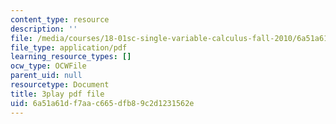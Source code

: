 ```yaml
---
content_type: resource
description: ''
file: /media/courses/18-01sc-single-variable-calculus-fall-2010/6a51a61df7aac665dfb89c2d1231562e_Pd2xP5zDsRw.pdf
file_type: application/pdf
learning_resource_types: []
ocw_type: OCWFile
parent_uid: null
resourcetype: Document
title: 3play pdf file
uid: 6a51a61d-f7aa-c665-dfb8-9c2d1231562e
---
```

